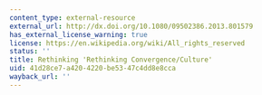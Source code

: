```yaml
---
content_type: external-resource
external_url: http://dx.doi.org/10.1080/09502386.2013.801579
has_external_license_warning: true
license: https://en.wikipedia.org/wiki/All_rights_reserved
status: ''
title: Rethinking 'Rethinking Convergence/Culture'
uid: 41d28ce7-a420-4220-be53-47c4dd8e8cca
wayback_url: ''
---
```

